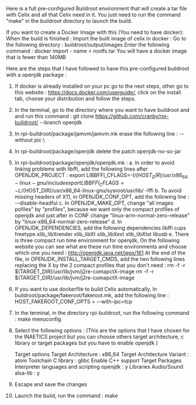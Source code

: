 Here is a full pre-configured Buildroot environment that will create a tar file with Celix and all that Celix need in it.
You just need to run the command "make" in the buildroot directory to launch the build.

If you want to create a Docker Image with this (You need to have docker):
When the build is finished :
Import the built image of celix in docker :
Go to the following directory : buildroot/output/images
Enter the following command : docker import - name < rootfs.tar
You will have a docker image that is fewer than 140MB

Here are the steps that I have followed to have this pre-configured buildroot with a openjdk package :

1. If docker is already installed on your pc go to the next steps, other go to this website : https://docs.docker.com/userguide/, click on the install tab, choose your distribution and follow the steps.

2. In the terminal, go to the directory where you want to have buildroot and and run this command : git clone https://github.com/cranby/rpi-buildroot/ --branch openjdk

3. In rpi-buildroot/package/jamvm/jamvm.mk erase the following line : --without pic \

4. In rpi-buildroot/package/openjdk delete the patch openjdk-no-so-jar

5. In rpi-buildroot/package/openjdk/openjdk.mk :
    a. In order to avoid linking problems with libffi, add the following lines after OPENJDK_PROJECT :
    export LIBBFFI_CFLAGS=-I/$(HOST_DIR)/usr/x86_64-linux-gnu/include
    export LIBBFFI_CFLAGS=-L/$(HOST_DIR)/usr/x86_64-linux-gnu/sysroot/usr/lib/ -lffi
    b. To avoid missing headers of X11, in OPENJDK_CONF_OPT, add the following line :
    --disable-headful
    c. In OPENJDK_MAKE_OPT, change "all images pofiles" by "profiles", because we want only the compact profiles of openjdk
    and just after in CONF change "linux-arm-normal-zero-release" by "linux-x86_64-normal-zero-release"
    d. In OPENJDK_DEPENDENCIES, add the following dependencies
    libffi cups freetype xlib_libXrender xlib_libXt xlib_libXext xlib_libXtst libusb
    e. There is three compact run time environment for openjdk,
    On the following website you can see what are these run time environments and choose which one you need : http://openjdk.java.net/jeps/161
    At the end of the file, in OPENJDK_INSTALL_TARGET_CMDS, add the two following lines replacing the X by the 2 compact profiles that you don't need :
    rm -f -r $(TARGET_DIR)/usr/lib/jvm/j2re-comapctX-image
    rm -f -r $(TARGET_DIR)/usr/lib/jvm/j2re-comapctX-image

6. If you want to use dockerfile to build Celix automatically, In buildroot/package/fakeroot/fakeroot.mk, add the following line :
HOST_FAKEROOT_CONF_OPTS = --with-ipc=tcp

7. In the terminal, in the directory rpi-buildroot, run the following command : make menuconfig

8. Select the following options : (This are the options that I have chosen for the INAETICS project but you can choose others target architecture, c library or target packages but you have to enable openjdk )

    Target options
        Target Architecture : x86_64
        Target Architecture Variant : atom
    Toolchain
        C library : glibc
        Enable C++ support
    Target Packages
        Interpreter languages and scripting
            openjdk : y
        Libraries
            Audio/Sound
                alsa-lib : y

9. Escape and save the changes

10. Launch the build, run the command : make
